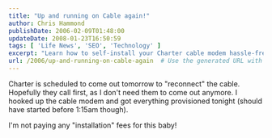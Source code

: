 ```yaml
---
title: "Up and running on Cable again!"
author: Chris Hammond
publishDate: 2006-02-09T01:48:00
updateDate: 2008-01-23T16:50:59
tags: [ 'Life News', 'SEO', 'Technology' ]
excerpt: "Learn how to self-install your Charter cable modem hassle-free and avoid unnecessary fees by following these simple steps before the technician visit."
url: /2006/up-and-running-on-cable-again  # Use the generated URL with year
---
```

<P>Charter is scheduled to come out tomorrow to "reconnect" the cable. Hopefully they call first, as I don't need them to come out anymore. I hooked up the cable modem and got everything provisioned tonight (should have started before 1:15am though). </P> <P>I'm not paying any "installation" fees for this baby!</P>

